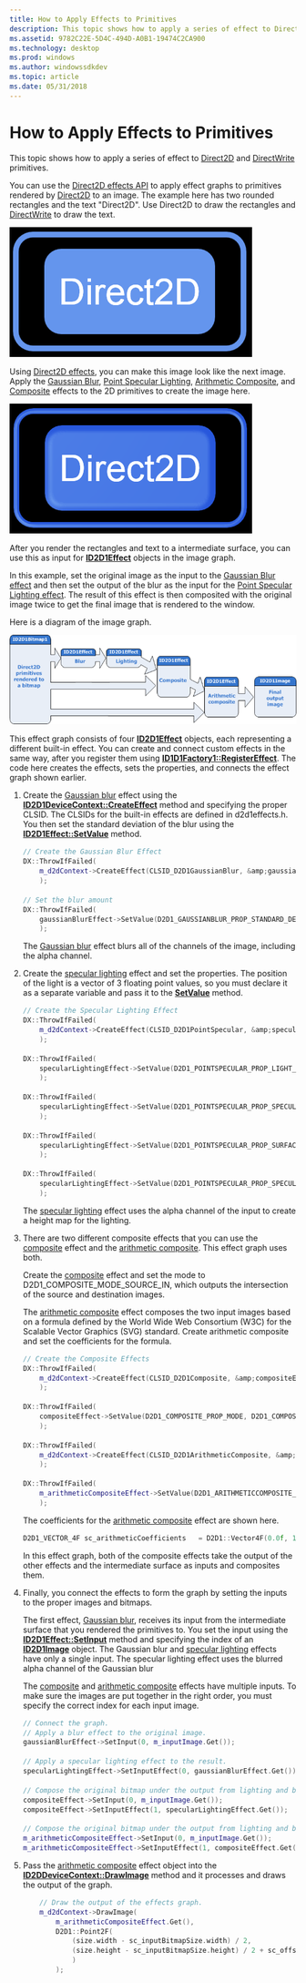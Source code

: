 ```yaml
---
title: How to Apply Effects to Primitives
description: This topic shows how to apply a series of effect to Direct2D and DirectWrite primitives.
ms.assetid: 9782C22E-5D4C-494D-A0B1-19474C2CA900
ms.technology: desktop
ms.prod: windows
ms.author: windowssdkdev
ms.topic: article
ms.date: 05/31/2018
---
```


# How to Apply Effects to Primitives

This topic shows how to apply a series of effect to [Direct2D](https://msdn.microsoft.com/03b3b91c-9751-4f8d-af24-85067f06930b) and [DirectWrite](direct2d-and-directwrite.md) primitives.

You can use the [Direct2D effects API](effects-overview.md) to apply effect graphs to primitives rendered by [Direct2D](https://msdn.microsoft.com/03b3b91c-9751-4f8d-af24-85067f06930b) to an image. The example here has two rounded rectangles and the text "Direct2D". Use Direct2D to draw the rectangles and [DirectWrite](direct2d-and-directwrite.md) to draw the text.

![rectangles with the text "direct2d" within.](images/direct2d-rounded.png)

Using [Direct2D effects](effects-overview.md), you can make this image look like the next image. Apply the [Gaussian Blur](gaussian-blur.md), [Point Specular Lighting](specular-lighting.md), [Arithmetic Composite](arithmetic-composite.md), and [Composite](composite.md) effects to the 2D primitives to create the image here.

![rectangles with the text "direct2d" within after several effects are applied.](images/direct2d-svg.png)

After you render the rectangles and text to a intermediate surface, you can use this as input for [**ID2D1Effect**](/windows/desktop/api/D2d1_1/) objects in the image graph.

In this example, set the original image as the input to the [Gaussian Blur effect](gaussian-blur.md) and then set the output of the blur as the input for the [Point Specular Lighting effect](specular-lighting.md). The result of this effect is then composited with the original image twice to get the final image that is rendered to the window.

Here is a diagram of the image graph.

![effect graph diagram.](images/effect-graph.png)

This effect graph consists of four [**ID2D1Effect**](/windows/desktop/api/D2d1_1/) objects, each representing a different built-in effect. You can create and connect custom effects in the same way, after you register them using [**ID1D1Factory1::RegisterEffect**](/windows/desktop/api/D2d1_1/). The code here creates the effects, sets the properties, and connects the effect graph shown earlier.

1.  Create the [Gaussian blur](gaussian-blur.md) effect using the [**ID2D1DeviceContext::CreateEffect**](/windows/desktop/api/D2d1_1/) method and specifying the proper CLSID. The CLSIDs for the built-in effects are defined in d2d1effects.h. You then set the standard deviation of the blur using the [**ID2D1Effect::SetValue**](/windows/desktop/api/D2d1_1/) method.

    ```C++
    // Create the Gaussian Blur Effect
    DX::ThrowIfFailed(
        m_d2dContext->CreateEffect(CLSID_D2D1GaussianBlur, &amp;gaussianBlurEffect)
        );

    // Set the blur amount
    DX::ThrowIfFailed(
        gaussianBlurEffect->SetValue(D2D1_GAUSSIANBLUR_PROP_STANDARD_DEVIATION, sc_gaussianBlurStDev)
        );
    ```

    

    The [Gaussian blur](gaussian-blur.md) effect blurs all of the channels of the image, including the alpha channel.

2.  Create the [specular lighting](point-specular.md) effect and set the properties. The position of the light is a vector of 3 floating point values, so you must declare it as a separate variable and pass it to the [**SetValue**](/windows/desktop/api/D2d1_1/) method.

    ```C++
    // Create the Specular Lighting Effect
    DX::ThrowIfFailed(
        m_d2dContext->CreateEffect(CLSID_D2D1PointSpecular, &amp;specularLightingEffect)
        );

    DX::ThrowIfFailed(
        specularLightingEffect->SetValue(D2D1_POINTSPECULAR_PROP_LIGHT_POSITION, sc_specularLightPosition)
        );

    DX::ThrowIfFailed(
        specularLightingEffect->SetValue(D2D1_POINTSPECULAR_PROP_SPECULAR_EXPONENT, sc_specularExponent)
        );

    DX::ThrowIfFailed(
        specularLightingEffect->SetValue(D2D1_POINTSPECULAR_PROP_SURFACE_SCALE, sc_specularSurfaceScale)
        );

    DX::ThrowIfFailed(
        specularLightingEffect->SetValue(D2D1_POINTSPECULAR_PROP_SPECULAR_CONSTANT, sc_specularConstant)
        );
    ```

    

    The [specular lighting](point-specular.md) effect uses the alpha channel of the input to create a height map for the lighting.

3.  There are two different composite effects that you can use the [composite](composite.md) effect and the [arithmetic composite](arithmetic-composite.md). This effect graph uses both.

    Create the [composite](composite.md) effect and set the mode to D2D1\_COMPOSITE\_MODE\_SOURCE\_IN, which outputs the intersection of the source and destination images.

    The [arithmetic composite](arithmetic-composite.md) effect composes the two input images based on a formula defined by the World Wide Web Consortium (W3C) for the Scalable Vector Graphics (SVG) standard. Create arithmetic composite and set the coefficients for the formula.

    ```C++
    // Create the Composite Effects
    DX::ThrowIfFailed(
        m_d2dContext->CreateEffect(CLSID_D2D1Composite, &amp;compositeEffect)
        );

    DX::ThrowIfFailed(
        compositeEffect->SetValue(D2D1_COMPOSITE_PROP_MODE, D2D1_COMPOSITE_MODE_SOURCE_IN)
        );

    DX::ThrowIfFailed(
        m_d2dContext->CreateEffect(CLSID_D2D1ArithmeticComposite, &amp;m_arithmeticCompositeEffect)
        );

    DX::ThrowIfFailed(
        m_arithmeticCompositeEffect->SetValue(D2D1_ARITHMETICCOMPOSITE_PROP_COEFFICIENTS, sc_arithmeticCoefficients)
        );
    ```

    

    The coefficients for the [arithmetic composite](arithmetic-composite.md) effect are shown here.

    ```C++
    D2D1_VECTOR_4F sc_arithmeticCoefficients   = D2D1::Vector4F(0.0f, 1.0f, 1.0f, 0.0f);
    ```

    

    In this effect graph, both of the composite effects take the output of the other effects and the intermediate surface as inputs and composites them.

4.  Finally, you connect the effects to form the graph by setting the inputs to the proper images and bitmaps.

    The first effect, [Gaussian blur](gaussian-blur.md), receives its input from the intermediate surface that you rendered the primitives to. You set the input using the [**ID2D1Effect::SetInput**](/windows/desktop/api/D2d1_1/) method and specifying the index of an [**ID2D1Image**](/windows/desktop/api/D2d1/) object. The Gaussian blur and [specular lighting](point-specular.md) effects have only a single input. The specular lighting effect uses the blurred alpha channel of the Gaussian blur

    The [composite](composite.md) and [arithmetic composite](arithmetic-composite.md) effects have multiple inputs. To make sure the images are put together in the right order, you must specify the correct index for each input image.

    ```C++
    // Connect the graph.
    // Apply a blur effect to the original image.
    gaussianBlurEffect->SetInput(0, m_inputImage.Get());

    // Apply a specular lighting effect to the result.
    specularLightingEffect->SetInputEffect(0, gaussianBlurEffect.Get());

    // Compose the original bitmap under the output from lighting and blur.
    compositeEffect->SetInput(0, m_inputImage.Get());
    compositeEffect->SetInputEffect(1, specularLightingEffect.Get());

    // Compose the original bitmap under the output from lighting and blur.
    m_arithmeticCompositeEffect->SetInput(0, m_inputImage.Get());
    m_arithmeticCompositeEffect->SetInputEffect(1, compositeEffect.Get());
    ```

    

5.  Pass the [arithmetic composite](arithmetic-composite.md) effect object into the [**ID2DDeviceContext::DrawImage**](/windows/desktop/api/D2d1_1/) method and it processes and draws the output of the graph.

    ```C++
        // Draw the output of the effects graph.
        m_d2dContext->DrawImage(
            m_arithmeticCompositeEffect.Get(),
            D2D1::Point2F(
                (size.width - sc_inputBitmapSize.width) / 2,
                (size.height - sc_inputBitmapSize.height) / 2 + sc_offset
                )
            );
    ```

    

 

 




